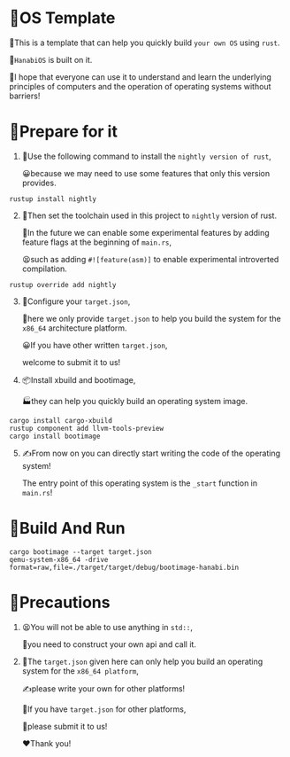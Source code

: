 # 🌠OS Template

<p>🔧This is a template that can help you quickly build <code>your own OS</code> using <code>rust</code>.</p>
<p>🦀<code>HanabiOS</code> is built on it.</p>
<p>🙏I hope that everyone can use it to understand and learn the underlying principles of computers and the operation of operating systems without barriers!</p>

# 📕Prepare for it

1. <p>🌙Use the following command to install the <code>nightly version of rust</code>,</p><p>😀because we may need to use some features that only this version provides.</p>

```shell
rustup install nightly
```

2. <p>🔧Then set the toolchain used in this project to <code>nightly</code> version of rust.</p><p>🔭In the future we can enable some experimental features by adding feature flags at the beginning of <code>main.rs</code>,</p><p>😫such as adding <code>#![feature(asm)]</code> to enable experimental introverted compilation.</p>

```shell
rustup override add nightly
```

3. <p>🔧Configure your <code>target.json</code>,</p><p>📜here we only provide <code>target.json</code> to help you build the system for the <code>x86_64</code> architecture platform.</p><p>😀If you have other written <code>target.json</code>,</p><p>welcome to submit it to us!</p>

4. <p>📦Install xbuild and bootimage,</p><p>🏭they can help you quickly build an operating system image.</p>

```shell
cargo install cargo-xbuild
rustup component add llvm-tools-preview
cargo install bootimage
```

5. <p>✍From now on you can directly start writing the code of the operating system!</p><p>The entry point of this operating system is the <code>_start</code> function in <code>main.rs</code>!</p>

# 🏃‍Build And Run

```shell
cargo bootimage --target target.json
qemu-system-x86_64 -drive format=raw,file=./target/target/debug/bootimage-hanabi.bin
```

# 🛑Precautions

1. <p>😫You will not be able to use anything in <code>std::</code>, </p><p>🔨you need to construct your own api and call it.</p>
2. <p>📜The <code>target.json</code> given here can only help you build an operating system for the <code>x86_64 platform</code>,</p><p>✍please write your own for other platforms!</p><p>🤝If you have <code>target.json</code> for other platforms,</p><p>🤣please submit it to us!</p><p>❤Thank you!</p>

